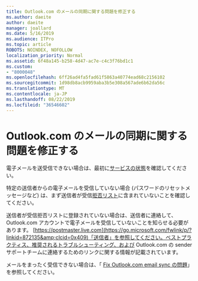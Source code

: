 ```yaml
---
title: Outlook.com のメールの同期に関する問題を修正する
ms.author: daeite
author: daeite
manager: joallard
ms.date: 5/16/2019
ms.audience: ITPro
ms.topic: article
ROBOTS: NOINDEX, NOFOLLOW
localization_priority: Normal
ms.assetid: 6f48a145-b258-4d47-ac7e-c4c3f76bd1c1
ms.custom:
- "8000048"
ms.openlocfilehash: 6ff26ad4fa5fad61f5863a40774ead68c2156102
ms.sourcegitcommit: 1d98db8acb9959aba3b5e308a567ade6b62da56c
ms.translationtype: MT
ms.contentlocale: ja-JP
ms.lasthandoff: 08/22/2019
ms.locfileid: "36546602"
---
```

# <a name="fix-outlookcom-email-sync-issues"></a>Outlook.com のメールの同期に関する問題を修正する

電子メールを送受信できない場合は、最初に[サービスの状態](https://go.microsoft.com/fwlink/p/?linkid=837482&amp;clcid=0x409)を確認してください。
  
特定の送信者からの電子メールを受信していない場合 (パスワードのリセットメッセージなど) は、まず送信者が受信[拒否リスト](https://outlook.live.com/mail/options/mail/junkEmail/blockedSendersAndDomains)に含まれていないことを確認してください。
  
送信者が受信拒否リストに登録されていない場合は、送信者に連絡して、Outlook.com アカウントで電子メールを受信していないことを知らせる必要があります。 [https://postmaster.live.com](https://go.microsoft.com/fwlink/p/?linkid=872135&amp;clcid=0x409)「送信者」を参照してください。ベストプラクティス、推奨されるトラブルシューティング、および Outlook.com の sender サポートチームに連絡するためのリンクに関する情報が記載されています。
  
メールをまったく受信できない場合は、「 [Fix Outlook.com email sync の問題](https://support.office.com/article/d39e3341-8d79-4bf1-b3c7-ded602233642?wt.mc_id=Office_Outlook_com_Alchemy)」を参照してください。